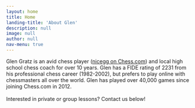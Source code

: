 ```yaml
---
layout: home
title: Home
landing-title: 'About Glen'
description: null
image: null
author: null
nav-menu: true
---
```

Glen Gratz is an avid chess player ([nicegg on Chess.com](https://www.chess.com/member/nicegg)) and local high school chess coach for over 10 years. Glen has a FIDE rating of 2231 from his professional chess career (1982-2002), but prefers to play online with chessmasters all over the world. Glen has played over 40,000 games since joining Chess.com in 2012.<br /><br />
Interested in private or group lessons? Contact us below!